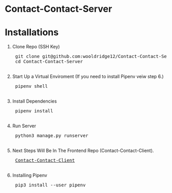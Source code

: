 <h1>Contact-Contact-Server</h1>

# Installations
1. Clone Repo (SSH Key)
    <pre>
    git clone git@github.com:wooldridge12/Contact-Contact-Server.git
    cd Contact-Contact-Server
    </pre>

2. Start Up a Virtual Enviroment (If you need to install Pipenv veiw step 6.)
    <pre>
    pipenv shell
    </pre>

3. Install Dependencies
    <pre>
	pipenv install
	</pre>

4. Run Server
    <pre>
	python3 manage.py runserver
	</pre>

5. Next Steps Will Be In The Frontend Repo (Contact-Contact-Client).
	<pre>
	<a href="https://github.com/wooldridge12/Contact-Contact-Client">Contact-Contact-Client</a>
	</pre>

6. Installing Pipenv
    <pre>
	pip3 install --user pipenv
	</pre>